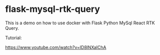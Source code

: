 # flask-mysql-rtk-query
This is a demo on how to use docker with Flask Python  MySql   React RTK Query.


Tutorial:

https://www.youtube.com/watch?v=ID8lNXaIChA
